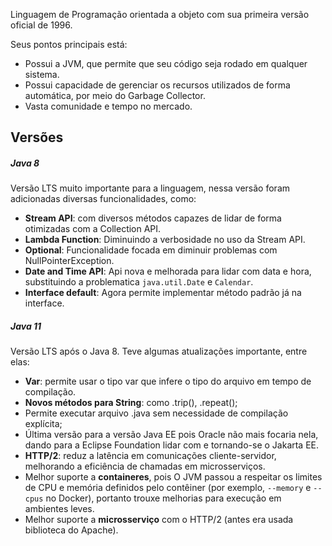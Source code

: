 Linguagem de Programação orientada a objeto com sua primeira versão oficial de 1996.

Seus pontos principais está:
- Possui a JVM, que permite que seu código seja rodado em qualquer sistema.
- Possui capacidade de gerenciar os recursos utilizados de forma automática, por meio do Garbage Collector.
- Vasta comunidade e tempo no mercado.

## Versões
##### Java 8
Versão LTS muito importante para a linguagem, nessa versão foram adicionadas diversas funcionalidades, como:
- **Stream API**: com diversos métodos capazes de lidar de forma otimizadas com a Collection API.
- **Lambda Function**: Diminuindo a verbosidade no uso da Stream API.
- **Optional**: Funcionalidade focada em diminuir problemas com NullPointerException.
- **Date and Time API**: Api nova e melhorada para lidar com data e hora, substituindo a problematica `java.util.Date` e `Calendar`.
- **Interface default**: Agora permite implementar método padrão já na interface.
##### Java 11
Versão LTS após o Java 8. Teve algumas atualizações importante, entre elas:
- **Var**: permite usar o tipo var que infere o tipo do arquivo em tempo de compilação.
- **Novos métodos para String**: como .trip(), .repeat();
- Permite executar arquivo .java sem necessidade de compilação explícita;
- Última versão para a versão Java EE pois Oracle não mais focaria nela, dando para a Eclipse Foundation lidar com e tornando-se o Jakarta EE.
- **HTTP/2**: reduz a latência em comunicações cliente-servidor, melhorando a eficiência de chamadas em microsserviços.
- Melhor suporte a **containeres**, pois O JVM passou a respeitar os limites de CPU e memória definidos pelo contêiner (por exemplo, `--memory` e `--cpus` no Docker), portanto trouxe melhorias para execução em ambientes leves. 
- Melhor suporte a **microsserviço** com o HTTP/2 (antes era usada biblioteca do Apache).
